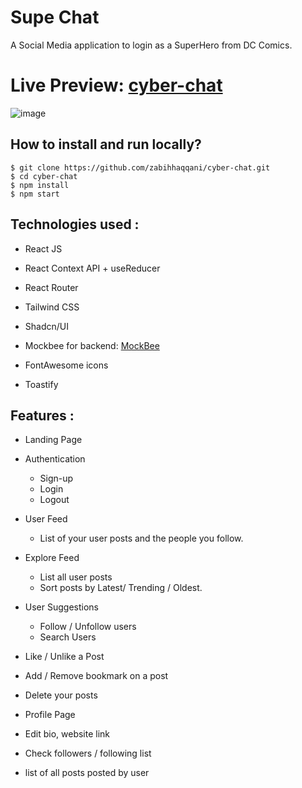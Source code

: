 
# Supe Chat

A Social Media application to login as a SuperHero from DC Comics. 

# Live Preview: [cyber-chat](https://cyber-chat-media.netlify.app/)

![image](https://github.com/zabihhaqqani/Supes-Chat/assets/53895282/d2ab77f8-6fcd-452c-b3e4-86af09bb9e64)

## How to install and run locally?

```
$ git clone https://github.com/zabihhaqqani/cyber-chat.git
$ cd cyber-chat
$ npm install
$ npm start
```

## **Technologies used :**

- React JS
- React Context API + useReducer
- React Router 
- Tailwind CSS
- Shadcn/UI
- Mockbee for backend: [MockBee](https://mockbee.netlify.app/docs/api/apps/social-media/)

- FontAwesome icons
- Toastify

## **Features :**

- Landing Page
- Authentication
  - Sign-up
  - Login
  - Logout

- User Feed
  - List of your user posts and the people you follow.
    
- Explore Feed
  - List all user posts
  - Sort posts by Latest/ Trending / Oldest.

- User Suggestions
  - Follow / Unfollow users
  - Search Users

- Like / Unlike a Post
- Add / Remove bookmark on a post

- Delete your posts

 - Profile Page
 - Edit bio, website link
 - Check followers / following list
 - list of all posts posted by user 

